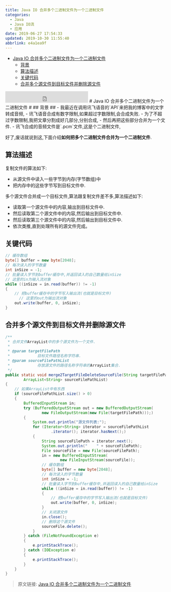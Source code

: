 ```yaml
---
title: Java IO 合并多个二进制文件为一个二进制文件
categories: 
  - Java
  - Java IO流
  - 应用
date: 2019-06-27 17:54:33
updated: 2019-10-30 11:55:40
abbrlink: e4a1ea9f
---
```

- [Java IO 合并多个二进制文件为一个二进制文件](/blog/html/e4a1ea9f/#Java-IO-合并多个二进制文件为一个二进制文件)
    - [背景](/blog/html/e4a1ea9f/#背景)
    - [算法描述](/blog/html/e4a1ea9f/#算法描述)
    - [关键代码](/blog/html/e4a1ea9f/#关键代码)
    - [合并多个源文件到目标文件并删除源文件](/blog/html/e4a1ea9f/#合并多个源文件到目标文件并删除源文件)

<!--more-->
<script src="https://cdn.bootcss.com/jquery/3.4.0/jquery.slim.min.js"></script>
<script>$(document).ready(function () {$(".post-body > ul:nth-child(1)").hide();});</script>

<!--end-->
<iframe height="36" width="260" src="https://www.ximalaya.com/thirdparty/player/sound/player.html?id=193870569&type=red" frameborder=0 allowfullscreen></iframe>
# Java IO 合并多个二进制文件为一个二进制文件 #
## 背景 ##
- 我最近在调用讯飞语音的`API`来把我的博客中的文字转成音频,
- 讯飞语音合成有数字限制,如果超过字数限制,会合成失败.
- 为了不超过字数限制,我把文章分割成好几部分,分别合成,
- 然后再把这些部分合并为一个文件.
- 讯飞合成的音频文件是`.pcm`文件,这是个二进制文件,

好了,废话就说到这,下面介绍**如何把多个二进制文件合并为一个二进制文件**.
## 算法描述 ##
复制文件的算法如下:
- 从源文件中读入一些字节到内存(字节数组)中
- 把内存中的这些字节写到目标文件中.

多个源文件合并成一个目标文件,算法跟复制文件差不多,算法描述如下:
- 读取第一个源文件中的内容,输出到目标文件中.
- 然后读取第二个源文件中的内容,然后输出到目标文件中.
- 然后读取第三个源文件中的内容,然后输出到目标文件中.
- 依次类推,直到处理所有的源文件完成。

## 关键代码 ##
```java
// 缓存数组
byte[] buffer = new byte[2048];
// 每次读入的字节数量
int inSize = -1;
// 批量读入字节到buffer缓存中,并返回读入的自己数量给inSize
// 这里的in为输入流对象
while ((inSize = in.read(buffer)) != -1)
{
	// 把buffer缓存中的字节写入输出流(也就是目标文件)
      // 这里的out为输出流对象  
	out.write(buffer, 0, inSize);
}
```
## 合并多个源文件到目标文件并删除源文件 ##
```java
/**
 * 合并文件ArrayList中的多个源文件为一个文件.
 * 
 * @param targetFilePath
 *            目标文件路径名称字符串.
 * @param sourceFilePathList
 *            存放源文件的路径名称字符串的ArrayList集合.
 */
public static void merge2TargetFileDeleteSourceFile(String targetFilePath,
		ArrayList<String> sourceFilePathList)
{
	// 如果ArrayList中有东西
	if (sourceFilePathList.size() > 0)
	{
		BufferedInputStream in;
		try (BufferedOutputStream out = new BufferedOutputStream(
				new FileOutputStream(new File(targetFilePath)));)
		{
			System.out.println("源文件列表:");
			for (Iterator<String> iterator = sourceFilePathList
					.iterator(); iterator.hasNext();)
			{
				String sourceFilePath = iterator.next();
				System.out.println("    " + sourceFilePath);
				File sourceFile = new File(sourceFilePath);
				in = new BufferedInputStream(
						new FileInputStream(sourceFile));
				// 缓存数组
				byte[] buffer = new byte[2048];
				// 每次读入的字节数量
				int inSize = -1;
				// 批量读入字节到buffer缓存中,并返回读入的自己数量给inSize
				while ((inSize = in.read(buffer)) != -1)
				{
					// 把buffer缓存中的字节写入输出流(也就是目标文件)
					out.write(buffer, 0, inSize);
				}
				// 关闭源文件
				in.close();
				// 删除这个源文件
				sourceFile.delete();
			}
		} catch (FileNotFoundException e)
		{
			e.printStackTrace();
		} catch (IOException e)
		{
			e.printStackTrace();
		}
	}
}
```
>原文链接: [Java IO 合并多个二进制文件为一个二进制文件](https://lanlan2017.github.io/blog/e4a1ea9f/)